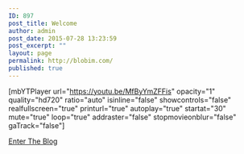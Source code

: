 ```yaml
---
ID: 897
post_title: Welcome
author: admin
post_date: 2015-07-28 13:23:59
post_excerpt: ""
layout: page
permalink: http://blobim.com/
published: true
---
```

[mbYTPlayer url="https://youtu.be/MfByYmZFFis" opacity="1" quality="hd720" ratio="auto" isinline="false" showcontrols="false" realfullscreen="true" printurl="true" autoplay="true" startat="30" mute="true" loop="true" addraster="false" stopmovieonblur="false" gaTrack="false"]

<a href="http://blobim.com/index.php/posts-2/">Enter The Blog</a>